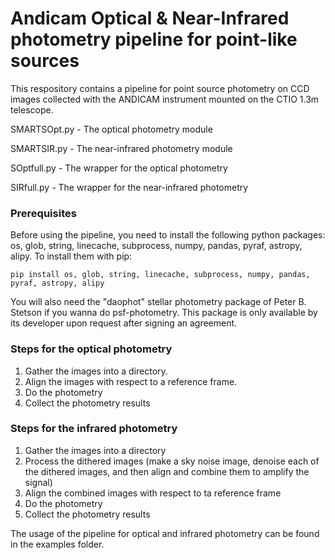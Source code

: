 # Andicam Optical & Near-Infrared photometry pipeline for point-like sources

This respository contains a pipeline for point source photometry on CCD images collected with the ANDICAM instrument mounted on the CTIO 1.3m telescope.

SMARTSOpt.py - The optical photometry module

SMARTSIR.py - The near-infrared photometry module

SOptfull.py - The wrapper for the optical photometry

SIRfull.py - The wrapper for the near-infrared photometry

### Prerequisites

Before using the pipeline, you need to install the following python packages: os, glob, string, linecache, subprocess, numpy, pandas, pyraf, astropy, alipy.
To install them with pip: 

```
pip install os, glob, string, linecache, subprocess, numpy, pandas, pyraf, astropy, alipy
```

You will also need the "daophot" stellar photometry package of Peter B. Stetson if you wanna do psf-photometry. This package is only available by its developer upon request after signing an agreement.


### Steps for the optical photometry

1. Gather the images into a directory.
2. Align the images with respect to a reference frame.
3. Do the photometry
4. Collect the photometry results

### Steps for the infrared photometry
1. Gather the images into a directory
2. Process the dithered images (make a sky noise image, denoise each of the dithered images, and then align and combine them to amplify the signal)
3. Align the combined images with respect to ta reference frame
4. Do the photometry
5. Collect the photometry results

The usage of the pipeline for optical and infrared photometry can be found in the examples folder.
